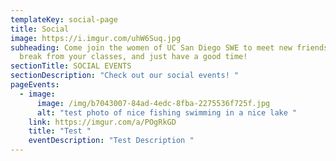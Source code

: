 ```yaml
---
templateKey: social-page
title: Social
image: https://i.imgur.com/uhW6Suq.jpg
subheading: Come join the women of UC San Diego SWE to meet new friends, take a
  break from your classes, and just have a good time!
sectionTitle: SOCIAL EVENTS
sectionDescription: "Check out our social events! "
pageEvents:
  - image:
      image: /img/b7043007-84ad-4edc-8fba-2275536f725f.jpg
      alt: "test photo of nice fishing swimming in a nice lake "
    link: https://imgur.com/a/POgRkGD
    title: "Test "
    eventDescription: "Test Description "
---
```


